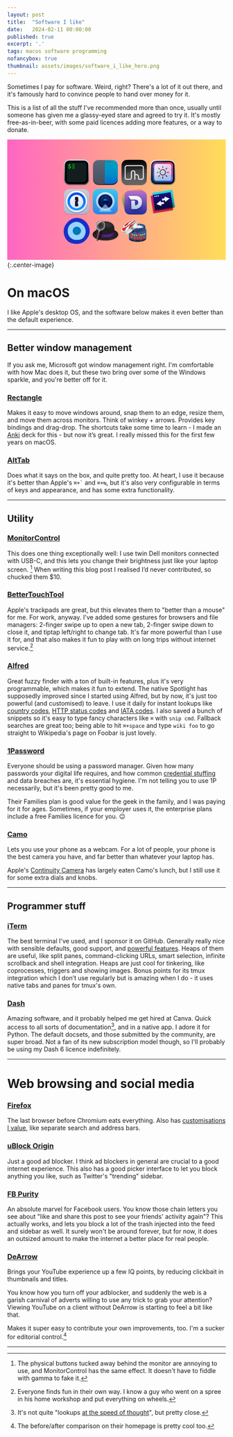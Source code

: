 ```yaml
---
layout: post
title:	"Software I like"
date:	2024-02-11 00:00:00
published: true
excerpt: '.'
tags: macos software programming
nofancybox: true
thumbnail: assets/images/software_i_like_hero.png
---
```


Sometimes I pay for software. Weird, right? There's a lot of it out there, and it's famously hard to convince people to hand over money for it. 

This is a list of all the stuff I've recommended more than once, usually until someone has given me a glassy-eyed stare and agreed to try it. It's mostly free-as-in-beer, with some paid licences adding more features, or a way to donate.

![Colourful header with logos of these programs](/assets/images/software_i_like_hero.png){:.center-image}

# On macOS

I like Apple's desktop OS, and the software below makes it even better than the default experience.

---

## Better window management

If you ask me, Microsoft got window management right. I'm comfortable with how Mac does it, but these two bring over some of the Windows sparkle, and you're better off for it.

### [Rectangle](https://rectangleapp.com/)

Makes it easy to move windows around, snap them to an edge, resize them, and move them across monitors. Think of winkey + arrows. Provides key bindings and drag-drop. The shortcuts take some time to learn - I made an [Anki](https://apps.ankiweb.net/) deck for this - but now it’s great. I really missed this for the first few years on macOS.

### [AltTab](https://alt-tab-macos.netlify.app/)

Does what it says on the box, and quite pretty too. At heart, I use it because it's better than Apple's `` ⌘+` `` and `⌘+↹`, but it's also very configurable in terms of keys and appearance, and has some extra functionality.

---

## Utility

### [MonitorControl](https://github.com/MonitorControl/MonitorControl)

This does one thing exceptionally well: I use twin Dell monitors connected with USB-C, and this lets you change their brightness just like your laptop screen. [^3] When writing this blog post I realised I’d never contributed, so chucked them $10.

### [BetterTouchTool](https://folivora.ai/)

Apple's trackpads are great, but this elevates them to "better than a mouse" for me. For work, anyway. I've added some gestures for browsers and file managers: 2-finger swipe up to open a new tab, 2-finger swipe down to close it, and tiptap left/right to change tab. It's far more powerful than I use it for, and that also makes it fun to play with on long trips without internet service.[^1]

### [Alfred](https://www.alfredapp.com/)

Great fuzzy finder with a ton of built-in features, plus it's very programmable, which makes it fun to extend. The native Spotlight has supposedly improved since I started using Alfred, but by now, it's just too powerful (and customised) to leave. I use it daily for instant lookups like [country codes](https://github.com/d-lord/alfred-country-codes), [HTTP status codes](https://github.com/d-lord/alfred-http) and [IATA codes](https://github.com/d-lord/alfred-iata-codes). I also saved a bunch of snippets so it's easy to type fancy characters like `⌘` with `snip cmd`. Fallback searches are great too; being able to hit `⌘+space` and type `wiki foo` to go straight to Wikipedia's page on Foobar is just lovely.

### [1Password](https://1password.com/)

Everyone should be using a password manager. Given how many passwords your digital life requires, and how common [credential stuffing](https://www.abc.net.au/news/2024-01-19/what-is-credential-stuffing-scams-how-to-prevent-and-protect/103367570) and data breaches are, it's essential hygiene. I'm not telling you to use 1P necessarily, but it's been pretty good to me.

Their Families plan is good value for the geek in the family, and I was paying for it for ages. Sometimes, if your employer uses it, the enterprise plans include a free Families licence for you. 😉

### [Camo](https://reincubate.com/camo/)

Lets you use your phone as a webcam. For a lot of people, your phone is the best camera you have, and far better than whatever your laptop has.

Apple's [Continuity Camera](https://support.apple.com/en-au/guide/mac-help/mchl77879b8a/mac) has largely eaten Camo's lunch, but I still use it for some extra dials and knobs.

---

## Programmer stuff

### [iTerm](https://iterm2.com/)

The best terminal I've used, and I sponsor it on GitHub. Generally really nice with sensible defaults, good support, and [powerful features](https://iterm2.com/features.html). Heaps of them are useful, like split panes, command-clicking URLs, smart selection, infinite scrollback and shell integration. Heaps are just cool for tinkering, like coprocesses, triggers and showing images. Bonus points for its tmux integration which I don’t use regularly but is amazing when I do - it uses native tabs and panes for tmux's own.

### [Dash](https://kapeli.com/dash)

Amazing software, and it probably helped me get hired at Canva. Quick access to all sorts of documentation[^2], and in a native app. I adore it for Python. The default docsets, and those submitted by the community, are super broad. Not a fan of its new subscription model though, so I'll probably be using my Dash 6 licence indefinitely.

---


# Web browsing and social media

### [Firefox](https://getfirefox.com)

The last browser before Chromium eats everything. Also has [customisations I value](/2019/12/07/tinfoil-firefox/), like separate search and address bars.

### [uBlock Origin](https://ublockorigin.com/)

Just a good ad blocker. I think ad blockers in general are crucial to a good internet experience. This also has a good picker interface to let you block anything you like, such as Twitter's "trending" sidebar.

### [FB Purity](https://www.fbpurity.com/)

An absolute marvel for Facebook users. You know those chain letters you see about "like and share this post to see your friends' activity again"? This actually works, and lets you block a lot of the trash injected into the feed and sidebar as well. It surely won't be around forever, but for now, it does an outsized amount to make the internet a better place for real people.

### [DeArrow](https://dearrow.ajay.app/)

Brings your YouTube experience up a few IQ points, by reducing clickbait in thumbnails and titles.

You know how you turn off your adblocker, and suddenly the web is a garish carnival of adverts willing to use any trick to grab your attention? Viewing YouTube on a client without DeArrow is starting to feel a bit like that.

Makes it super easy to contribute your own improvements, too. I'm a sucker for editorial control.[^4]

---

[^1]: Everyone finds fun in their own way. I know a guy who went on a spree in his home workshop and put everything on wheels.
[^2]: It's not quite "lookups [at the speed of thought](https://duckduckgo.com/?q=vim+edit+at+the+speed+of+thought)", but pretty close.
[^3]: The physical buttons tucked away behind the monitor are annoying to use, and MonitorControl has the same effect. It doesn't have to fiddle with gamma to fake it.
[^4]: The before/after comparison on their homepage is pretty cool too.
